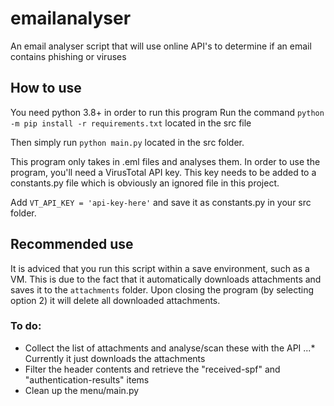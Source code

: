 # emailanalyser
An email analyser script that will use online API's to determine if an email contains phishing or viruses

## How to use
You need python 3.8+ in order to run this program
Run the command `python -m pip install -r requirements.txt` located in the src file

Then simply run `python main.py` located in the src folder.

This program only takes in .eml files and analyses them.
In order to use the program, you'll need a VirusTotal API key. This key needs to be added to a constants.py file which is obviously an ignored file in this project.

Add `VT_API_KEY = 'api-key-here'` and save it as constants.py in your src folder.

## Recommended use
It is adviced that you run this script within a save environment, such as a VM.
This is due to the fact that it automatically downloads attachments and saves it to the `attachments` folder. 
Upon closing the program (by selecting option 2) it will delete all downloaded attachments.

### To do:
- Collect the list of attachments and analyse/scan these with the API
...* Currently it just downloads the attachments
- Filter the header contents and retrieve the "received-spf" and "authentication-results" items
- Clean up the menu/main.py
